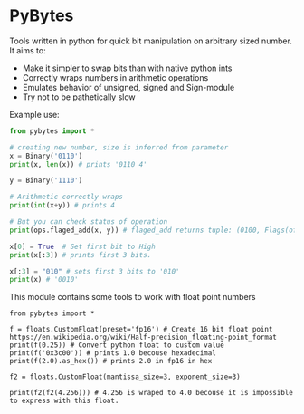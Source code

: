 # PyBytes

Tools written in python for quick bit manipulation on arbitrary sized number. 
It aims to:
* Make it simpler to swap bits than with native python ints
* Correctly wraps numbers in arithmetic operations
* Emulates behavior of unsigned, signed and Sign-module
* Try not to be pathetically slow

Example use:
```py
from pybytes import *

# creating new number, size is inferred from parameter
x = Binary('0110')
print(x, len(x)) # prints '0110 4'

y = Binary('1110')

# Arithmetic correctly wraps
print(int(x+y)) # prints 4

# But you can check status of operation
print(ops.flaged_add(x, y)) # flaged_add returns tuple: (0100, Flags(of=True, zf=False, sf=False, pf=False)), where object Flags contains status of operation.

x[0] = True  # Set first bit to High
print(x[:3]) # prints first 3 bits.

x[:3] = "010" # sets first 3 bits to '010'
print(x) # '0010'
```

This module contains some tools to work with float point numbers

```
from pybytes import *

f = floats.CustomFloat(preset='fp16') # Create 16 bit float point https://en.wikipedia.org/wiki/Half-precision_floating-point_format
print(f(0.25)) # Convert python float to custom value
print(f('0x3c00')) # prints 1.0 becouse hexadecimal 
print(f(2.0).as_hex()) # prints 2.0 in fp16 in hex

f2 = floats.CustomFloat(mantissa_size=3, exponent_size=3)

print(f2(f2(4.256))) # 4.256 is wraped to 4.0 becouse it is impossible to express with this float.
```
